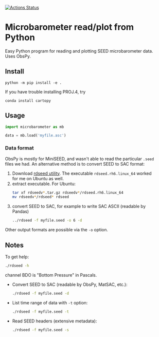 [![Actions Status](https://github.com/space-physics/microbarometer/workflows/ci/badge.svg)](https://github.com/space-physics/microbarometer/actions)


# Microbarometer read/plot from Python

Easy Python program for reading and plotting SEED microbarometer data.
Uses ObsPy.


## Install

    python -m pip install -e .

If you have trouble installing PROJ.4, try

    conda install cartopy


## Usage

```python
import microbarometer as mb

data = mb.load('myfile.asc')
```

### Data format

ObsPy is mostly for MiniSEED, and wasn't able to read the particular `.seed` files we had.
An alternative method is to convert SEED to SAC format:

1. Download
   [rdseed utility](http://ds.iris.edu/ds/nodes/dmc/software/downloads/rdseed/).
   The executable `rdseed.rh6.linux_64` worked for me on Ubuntu as well.
2. extract executable. For Ubuntu:
   ```sh
   tar xf rdseedv*.tar.gz rdseedv*/rdseed.rh6.linux_64
   mv rdseedv*/rdseed* rdseed
   ```
3. convert SEED to SAC, for example to write SAC ASCII (readable by Pandas)
   ```sh
   ../rdseed -f myfile.seed -o 6 -d
   ```
Other output formats are possible via the `-o` option.


## Notes

To get help:
```sh
./rdseed -h
```

channel BDO is "Bottom Pressure" in Pascals.

* Convert SEED to SAC (readable by ObsPy, MatSAC, etc.):
  ```sh
  ./rdseed -f myfile.seed -d
  ```
* List time range of data with `-t` option:
  ```sh
  ./rdseed -f myfile.seed -t
  ```
* Read SEED headers (extensive metadata):
  ```sh
  ./rdseed -f myfile.seed -s
  ```
